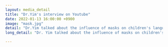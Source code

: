 ```yaml
---
layout: media_detail
title: "Dr.Yim's interview on Youtube"
date: 2022-01-13 16:00:00 +0900
image: "mask.jpg"
detail: "Dr.Yim talked about the influence of masks on children's language development." 
long_detail: "Dr. Yim talked about the influence of masks on children's language development.<iframe width='560' height='315' src='https://www.youtube.com/embed/ZyOkCKoSu-8' title='YouTube video player' frameborder='0' allow='accelerometer; autoplay; clipboard-write; encrypted-media; gyroscope; picture-in-picture; web-share' allowfullscreen></iframe>."

---
```


